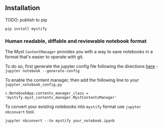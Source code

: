 ## Installation

TODO: publish to pip

`pip install mystify`

### Human readable, diffable and reviewable notebook format

The Myst `ContentManager` provides you with a way to save notebooks in a format that's easier to operate with git.

To do so, first generate the jupyter config file following the directions [here](https://jupyter-notebook.readthedocs.io/en/stable/config.html#config-file-and-command-line-options) - `jupyter notebook --generate-config`

To enable the content manager, then add the following line to your `jupyter_notebook_config.py`

```
c.NotebookApp.contents_manager_class = 'mystify.myst_contents_manager.MystContentsManager'
```

To convert your existing notebooks into `mystify` format use `jupyter nbconvert` tool.

```
jupyter nbconvert --to mystify your_notebook.ipynb
```
